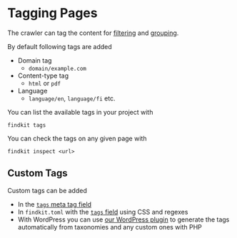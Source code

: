 # Tagging Pages

The crawler can tag the content for [filtering](/ui/api/params) and
[grouping](/ui/api/groups).

By default following tags are added

- Domain tag
  - `domain/example.com`
- Content-type tag
  - `html` or `pdf`
- Language
  - `language/en`, `language/fi` etc.

You can list the available tags in your project with

```
findkit tags
```

You can check the tags on any given page with

```
findkit inspect <url>
```

## Custom Tags

Custom tags can be added

- In the [`tags` meta tag field](/crawler/meta-tag#tags)
- In `findkit.toml` with the [`tags` field](/crawler/toml/tags) using CSS and regexes
- With WordPress you can use [our WordPress
  plugin](https://github.com/findkit/wp-findkit) to generate the tags
  automatically from taxonomies and any custom ones with PHP
